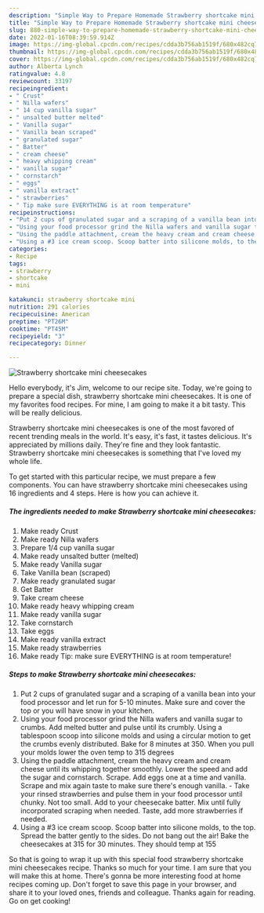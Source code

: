 ```yaml
---
description: "Simple Way to Prepare Homemade Strawberry shortcake mini cheesecakes"
title: "Simple Way to Prepare Homemade Strawberry shortcake mini cheesecakes"
slug: 880-simple-way-to-prepare-homemade-strawberry-shortcake-mini-cheesecakes
date: 2022-01-16T08:39:59.914Z
image: https://img-global.cpcdn.com/recipes/cdda3b756ab1519f/680x482cq70/strawberry-shortcake-mini-cheesecakes-recipe-main-photo.jpg
thumbnail: https://img-global.cpcdn.com/recipes/cdda3b756ab1519f/680x482cq70/strawberry-shortcake-mini-cheesecakes-recipe-main-photo.jpg
cover: https://img-global.cpcdn.com/recipes/cdda3b756ab1519f/680x482cq70/strawberry-shortcake-mini-cheesecakes-recipe-main-photo.jpg
author: Alberta Lynch
ratingvalue: 4.8
reviewcount: 33197
recipeingredient:
- " Crust"
- " Nilla wafers"
- " 14 cup vanilla sugar"
- " unsalted butter melted"
- " Vanilla sugar"
- " Vanilla bean scraped"
- " granulated sugar"
- " Batter"
- " cream cheese"
- " heavy whipping cream"
- " vanilla sugar"
- " cornstarch"
- " eggs"
- " vanilla extract"
- " strawberries"
- " Tip make sure EVERYTHING is at room temperature"
recipeinstructions:
- "Put 2 cups of granulated sugar and a scraping of a vanilla bean into your food processor and let run for 5-10 minutes. Make sure and cover the top or you will have snow in your kitchen."
- "Using your food processor grind the Nilla wafers and vanilla sugar to crumbs. Add melted butter and pulse until its crumbly. Using a tablespoon scoop into silicone molds and using a circular motion to get the crumbs evenly distributed. Bake for 8 minutes at 350. When you pull your molds lower the oven temp to 315 degrees"
- "Using the paddle attachment, cream the heavy cream and cream cheese until its whipping together smoothly. Lower the speed and add the sugar and cornstarch. Scrape. Add eggs one at a time and vanilla. Scrape and mix again taste to make sure there&#39;s enough vanilla.  Take your rinsed strawberries and pulse them in your food processor until chunky. Not too small. Add to your cheesecake batter. Mix until fully incorporated scraping when needed. Taste, add more strawberries if needed."
- "Using a #3 ice cream scoop. Scoop batter into silicone molds, to the top. Spread the batter gently to the sides. Do not bang out the air! Bake the cheesecakes at 315 for 30 minutes. They should temp at 155"
categories:
- Recipe
tags:
- strawberry
- shortcake
- mini

katakunci: strawberry shortcake mini 
nutrition: 291 calories
recipecuisine: American
preptime: "PT26M"
cooktime: "PT45M"
recipeyield: "3"
recipecategory: Dinner

---
```



![Strawberry shortcake mini cheesecakes](https://img-global.cpcdn.com/recipes/cdda3b756ab1519f/680x482cq70/strawberry-shortcake-mini-cheesecakes-recipe-main-photo.jpg)

Hello everybody, it's Jim, welcome to our recipe site. Today, we're going to prepare a special dish, strawberry shortcake mini cheesecakes. It is one of my favorites food recipes. For mine, I am going to make it a bit tasty. This will be really delicious.



Strawberry shortcake mini cheesecakes is one of the most favored of recent trending meals in the world. It's easy, it's fast, it tastes delicious. It's appreciated by millions daily. They're fine and they look fantastic. Strawberry shortcake mini cheesecakes is something that I've loved my whole life.


To get started with this particular recipe, we must prepare a few components. You can have strawberry shortcake mini cheesecakes using 16 ingredients and 4 steps. Here is how you can achieve it.

<!--inarticleads1-->

##### The ingredients needed to make Strawberry shortcake mini cheesecakes:

1. Make ready  Crust
1. Make ready  Nilla wafers
1. Prepare  1/4 cup vanilla sugar
1. Make ready  unsalted butter (melted)
1. Make ready  Vanilla sugar
1. Take  Vanilla bean (scraped)
1. Make ready  granulated sugar
1. Get  Batter
1. Take  cream cheese
1. Make ready  heavy whipping cream
1. Make ready  vanilla sugar
1. Take  cornstarch
1. Take  eggs
1. Make ready  vanilla extract
1. Make ready  strawberries
1. Make ready  Tip: make sure EVERYTHING is at room temperature!




<!--inarticleads2-->

##### Steps to make Strawberry shortcake mini cheesecakes:

1. Put 2 cups of granulated sugar and a scraping of a vanilla bean into your food processor and let run for 5-10 minutes. Make sure and cover the top or you will have snow in your kitchen.
1. Using your food processor grind the Nilla wafers and vanilla sugar to crumbs. Add melted butter and pulse until its crumbly. Using a tablespoon scoop into silicone molds and using a circular motion to get the crumbs evenly distributed. Bake for 8 minutes at 350. When you pull your molds lower the oven temp to 315 degrees
1. Using the paddle attachment, cream the heavy cream and cream cheese until its whipping together smoothly. Lower the speed and add the sugar and cornstarch. Scrape. Add eggs one at a time and vanilla. Scrape and mix again taste to make sure there&#39;s enough vanilla.  - Take your rinsed strawberries and pulse them in your food processor until chunky. Not too small. Add to your cheesecake batter. Mix until fully incorporated scraping when needed. Taste, add more strawberries if needed.
1. Using a #3 ice cream scoop. Scoop batter into silicone molds, to the top. Spread the batter gently to the sides. Do not bang out the air! Bake the cheesecakes at 315 for 30 minutes. They should temp at 155




So that is going to wrap it up with this special food strawberry shortcake mini cheesecakes recipe. Thanks so much for your time. I am sure that you will make this at home. There's gonna be more interesting food at home recipes coming up. Don't forget to save this page in your browser, and share it to your loved ones, friends and colleague. Thanks again for reading. Go on get cooking!
